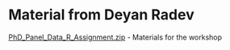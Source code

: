 # Material from Deyan Radev

[PhD_Panel_Data_R_Assignment.zip](PhD_Panel_Data_R_Assignment.zip) - Materials for the workshop
